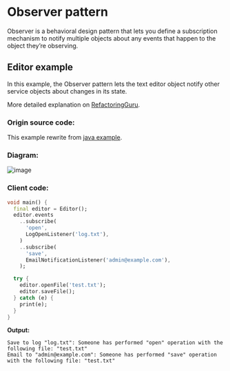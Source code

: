# Observer pattern
Observer is a behavioral design pattern that lets you define a subscription mechanism to notify 
multiple objects about any events that happen to the object they’re observing.

## Editor example 
In this example, the Observer pattern lets the text editor object notify other service objects about 
changes in its state.

More detailed explanation on [RefactoringGuru](https://refactoring.guru/design-patterns/observer?#pseudocode).

### Origin source code:
This example rewrite from [java example](https://github.com/RefactoringGuru/design-patterns-java/tree/master/src/refactoring_guru/observer/example).

### Diagram:
![image](https://user-images.githubusercontent.com/8049534/150955865-7fbb29f3-ed48-4317-a356-cbb9cc79ed11.png)

### Client code:
```dart
void main() {
  final editor = Editor();
  editor.events
    ..subscribe(
      'open',
      LogOpenListener('log.txt'),
    )
    ..subscribe(
      'save',
      EmailNotificationListener('admin@example.com'),
    );

  try {
    editor.openFile('test.txt');
    editor.saveFile();
  } catch (e) {
    print(e);
  }
}
```

**Output:**
```
Save to log "log.txt": Someone has performed "open" operation with the following file: "test.txt"
Email to "admin@example.com": Someone has performed "save" operation with the following file: "test.txt"
```
